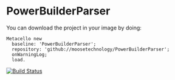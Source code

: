 # PowerBuilderParser

You can download the project in your image by doing:

```st
Metacello new
  baseline: 'PowerBuilderParser';
  repository: 'github://moosetechnology/PowerBuilderParser';
  onWarningLog;
  load.
```

[![Build Status](https://travis-ci.org/moosetechnology/PowerBuilderParser.svg?branch=master)](https://travis-ci.org/moosetechnology/PowerBuilderParser)
